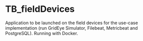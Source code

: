 # TB_fieldDevices
Application to be launched on the field devices for the use-case implementation (run GridEye Simulator, Filebeat, Metricbeat and PostgreSQL). Running with Docker.
